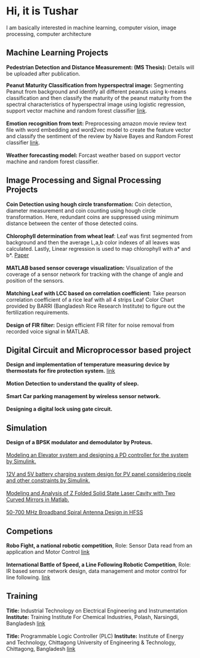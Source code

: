 
# Hi, it is Tushar
I am basically interested in machine learning, computer vision, image processing, computer architecture

## Machine Learning Projects

**Pedestrian Detection and Distance Measurement: (MS Thesis):** Details will be uploaded after publication.

**Peanut Maturity Classification from hyperspectral image:** Segmenting Peanut from background and identify all different peanuts using k-means classification and then classify the maturity of the peanut maturity from the spectral characteristics of hyperspectral image using logistic regression, support vector machine and random forest classifier [link](https://github.com/stushar047/Peanut_Maturity_Classification). <br><br>
**Emotion recognition from text:** Preprocessing amazon movie review text file with word embedding and word2vec model to create the feature vector and classify the sentiment of the review by Naive Bayes and Random Forest classifier [link](https://github.com/stushar047/Emotion-from-Text). <br>
<br>
**Weather forecasting model:** Forcast weather based on support vector machine and random forest classifier.

## Image Processing and Signal Processing Projects

**Coin Detection using hough circle transformation:** Coin detection, diameter measurement and coin counting using hough circle transformation. Here, redundant coins are suppressed using minimum distance between the center of those detected coins. <br>
<br>
**Chlorophyll determination from wheat leaf**: Leaf was first segmented from background and then the average L,a,b color indexes of all leaves was calculated. Lastly, Linear regression is used to map chlorophyll with a* and b*. [Paper](https://www.researchgate.net/publication/332586475_A_Lowcost_Image_Processing_Based_Technique_to_Estimate_Chlorophyll_in_Winter_Wheat)<br> 
<br>
**MATLAB based sensor coverage visualization:** Visualization of the coverage of a sensor network for tracking with the change of angle and position of the sensors. 
<br><br>
**Matching Leaf with LCC based on correlation coefficient:** Take pearson correlation coefficient of a rice leaf with all 4 strips Leaf Color Chart provided by BARRI (Bangladesh Rice Research Institute) to figure out the fertilization requirements. 
<br>
<br>
**Design of FIR filter:** Design efficient FIR filter for noise removal from recorded voice signal in MATLAB. 

## Digital Circuit and Microprocessor based project

**Design and implementation of temperature measuring device by thermostats for fire protection system.** [link](https://github.com/stushar047/-Instrumentation-of-a-digital-thermometer-using-PIC-microcontroller-and-thermistor)<br><br>
**Motion Detection to understand the quality of sleep.**<br><br>
**Smart Car parking management by wireless sensor network.**<br><br>
**Designing a digital lock using gate circuit.**<br>

## Simulation 
**Design of a BPSK modulator and demodulator by Proteus.** <br><br>
[Modeling an Elevator system and designing a PD controller for the system by Simulink.](https://docs.google.com/document/d/1P3vRAhSMe8a7i90OCLwvLAx79Ks7aqwF/edit)
 <br><br>
[12V and 5V battery charging system design for PV panel considering ripple and other constraints by Simulink.](https://github.com/stushar047/Simulink-Design-of-12V-and-5V-battery-charging-system-from-PV-module-)<br><br>
[Modeling and Analysis of Z Folded Solid State Laser Cavity with Two Curved Mirrors in Matlab.](https://www.researchgate.net/publication/325155335_Modeling_and_Analysis_of_Z_Folded_Solid_State_Laser_Cavity_with_Two_Curved_Mirrors)
<br><br>
[50-700 MHz Broadband Spiral Antenna Design in HFSS ](https://github.com/stushar047/Antenna-Design-in-HFSS)

## Competions
**Robo Fight, a national robotic competition**, Role: Sensor Data read from an application and Motor Control [link](https://www.facebook.com/robo.fight.2014/)<br>
<br>
**International Battle of Speed, a Line Following Robotic Competition**, Role: IR based sensor network design, data management and motor control for line following. [link](https://www.facebook.com/events/d41d8cd9/international-engineering-innovation-summit-bangladesh-2015/1565516937041763/)

## Training
**Title:** Industrial Technology on Electrical Engineering and Instrumentation **Institute:** Training Institute For Chemical Industries, Polash, Narsingdi, Bangladesh [link](https://www.lawyersnjurists.com/article/training-institute-chemical-industries-polash-narshingdi-1611/)<br><br>
**Title:** Programmable Logic Controller (PLC) **Institute:** Institute of Energy and Technology, Chittagong University of Engineering & Technology, Chittagong, Bangladesh [link](http://www.cuet.ac.bd/index.php/institute/iet)
